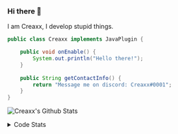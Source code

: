 ### Hi there 👋

I am Creaxx, I develop stupid things. 

```java
public class Creaxx implements JavaPlugin {

    public void onEnable() {
        System.out.println("Hello there!");
    }
    
    public String getContactInfo() {
        return "Message me on discord: Creaxx#0001";
    }
}
```

![Creaxx's Github Stats](https://github-readme-stats.vercel.app/api?username=CreaxxOG&show_icons=true&theme=dark&count_private=true)

<details>
  <summary>Code Stats</summary>

<!--START_SECTION:waka-->
![Code Time](http://img.shields.io/badge/Code%20Time-1%2C121%20hrs%2047%20mins-blue)

![Lines of code](https://img.shields.io/badge/From%20Hello%20World%20I%27ve%20Written-210%20lines%20of%20code-blue)

**🐱 My GitHub Data** 

> 🏆 743 Contributions in the Year 2023
 > 
> 📦 66.3 kB Used in GitHub's Storage 
 > 
> 🚫 Not Opted to Hire
 > 
> 📜 4 Public Repositories 
 > 
> 🔑 2 Private Repositories  
 > 
**I'm an Early 🐤** 

```text
🌞 Morning       91 commits       ██░░░░░░░░░░░░░░░░░░░░░░░   08.39 % 
🌆 Daytime      505 commits       ███████████░░░░░░░░░░░░░░   46.59 % 
🌃 Evening      471 commits       ██████████░░░░░░░░░░░░░░░   43.45 % 
🌙 Night         17 commits       ░░░░░░░░░░░░░░░░░░░░░░░░░   01.57 % 

```
📅 **I'm Most Productive on Saturday** 

```text
Monday         124 commits       ██░░░░░░░░░░░░░░░░░░░░░░░   11.44 % 
Tuesday        155 commits       ███░░░░░░░░░░░░░░░░░░░░░░   14.30 % 
Wednesday      118 commits       ██░░░░░░░░░░░░░░░░░░░░░░░   10.89 % 
Thursday       131 commits       ███░░░░░░░░░░░░░░░░░░░░░░   12.08 % 
Friday          82 commits       ██░░░░░░░░░░░░░░░░░░░░░░░   07.56 % 
Saturday       248 commits       █████░░░░░░░░░░░░░░░░░░░░   22.88 % 
Sunday         226 commits       █████░░░░░░░░░░░░░░░░░░░░   20.85 % 

```


📊 **This Week I Spent My Time On** 

```text
💬 Programming Languages: 
Java                     8 hrs 48 mins       ███████████████████████░░   93.26 % 
XML                      25 mins             █░░░░░░░░░░░░░░░░░░░░░░░░   04.48 % 
Text                     4 mins              ░░░░░░░░░░░░░░░░░░░░░░░░░   00.86 % 
Properties               2 mins              ░░░░░░░░░░░░░░░░░░░░░░░░░   00.46 % 
YAML                     2 mins              ░░░░░░░░░░░░░░░░░░░░░░░░░   00.41 % 

🔥 Editors: 
IntelliJ                 9 hrs 26 mins       █████████████████████████   100.00 % 

```

**I Mostly Code in Java** 

```text
Java                     13 repos            ███████████████░░░░░░░░░░   61.90 % 
Kotlin                   7 repos             ████████░░░░░░░░░░░░░░░░░   33.33 % 
EJS                      1 repo              █░░░░░░░░░░░░░░░░░░░░░░░░   04.76 % 

```



 Last Updated on 21/02/2023 18:25:28 UTC
<!--END_SECTION:waka-->
</details>
